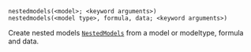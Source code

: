 ```
nestedmodels(<model>; <keyword arguments>)
nestedmodels(<model type>, formula, data; <keyword arguments>)
```

Create nested models [`NestedModels`](@ref) from a model or modeltype, formula and data.
